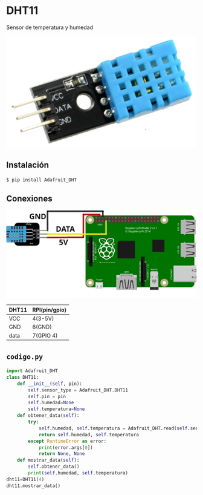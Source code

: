 # DHT11

Sensor de temperatura y humedad

![](.img/dht11.png)

## Instalación

```sh
$ pip install Adafruit_DHT
```

## Conexiones

![](.img/conexiones.png)

|**DHT11**  | **RPI(pin/gpio)**|
|---|---|
|VCC|4(3-5V)|
|GND |6(GND)|
|data|7(GPIO 4)|

## `codigo.py`

```py
import Adafruit_DHT
class DHT11:
    def __init__(self, pin):
        self.sensor_type = Adafruit_DHT.DHT11
        self.pin = pin
        self.humedad=None
        self.temperatura=None
    def obtener_data(self):
        try:
            self.humedad, self.temperatura = Adafruit_DHT.read(self.sensor_type, self.pin)
            return self.humedad, self.temperatura
        except RuntimeError as error:
            print(error.args[0])
            return None, None
    def mostrar_data(self):
        self.obtener_data()
        print(self.humedad, self.temperatura)
dht11=DHT11(4)
dht11.mostrar_data()
```
